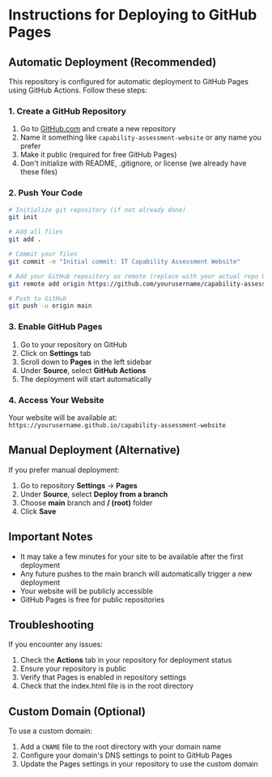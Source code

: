 # Instructions for Deploying to GitHub Pages

## Automatic Deployment (Recommended)

This repository is configured for automatic deployment to GitHub Pages using GitHub Actions. Follow these steps:

### 1. Create a GitHub Repository
1. Go to [GitHub.com](https://github.com) and create a new repository
2. Name it something like `capability-assessment-website` or any name you prefer
3. Make it public (required for free GitHub Pages)
4. Don't initialize with README, .gitignore, or license (we already have these files)

### 2. Push Your Code
```bash
# Initialize git repository (if not already done)
git init

# Add all files
git add .

# Commit your files
git commit -m "Initial commit: IT Capability Assessment Website"

# Add your GitHub repository as remote (replace with your actual repo URL)
git remote add origin https://github.com/yourusername/capability-assessment-website.git

# Push to GitHub
git push -u origin main
```

### 3. Enable GitHub Pages
1. Go to your repository on GitHub
2. Click on **Settings** tab
3. Scroll down to **Pages** in the left sidebar
4. Under **Source**, select **GitHub Actions**
5. The deployment will start automatically

### 4. Access Your Website
Your website will be available at:
`https://yourusername.github.io/capability-assessment-website`

## Manual Deployment (Alternative)

If you prefer manual deployment:

1. Go to repository **Settings** → **Pages**
2. Under **Source**, select **Deploy from a branch**
3. Choose **main** branch and **/ (root)** folder
4. Click **Save**

## Important Notes

- It may take a few minutes for your site to be available after the first deployment
- Any future pushes to the main branch will automatically trigger a new deployment
- Your website will be publicly accessible
- GitHub Pages is free for public repositories

## Troubleshooting

If you encounter any issues:
1. Check the **Actions** tab in your repository for deployment status
2. Ensure your repository is public
3. Verify that Pages is enabled in repository settings
4. Check that the index.html file is in the root directory

## Custom Domain (Optional)

To use a custom domain:
1. Add a `CNAME` file to the root directory with your domain name
2. Configure your domain's DNS settings to point to GitHub Pages
3. Update the Pages settings in your repository to use the custom domain
